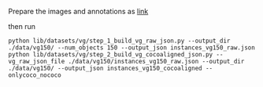 Prepare the images and annotations as [link](https://github.com/ronghanghu/seg_every_thing/blob/master/lib/datasets/data/README.md)

then run

```
python lib/datasets/vg/step_1_build_vg_raw_json.py --output_dir ./data/vg150/ --num_objects 150 --output_json instances_vg150_raw.json
python lib/datasets/vg/step_2_build_vg_cocoaligned_json.py --vg_raw_json_file ./data/vg150/instances_vg150_raw.json --output_dir ./data/vg150/ --output_json instances_vg150_cocoaligned --onlycoco_nococo
```